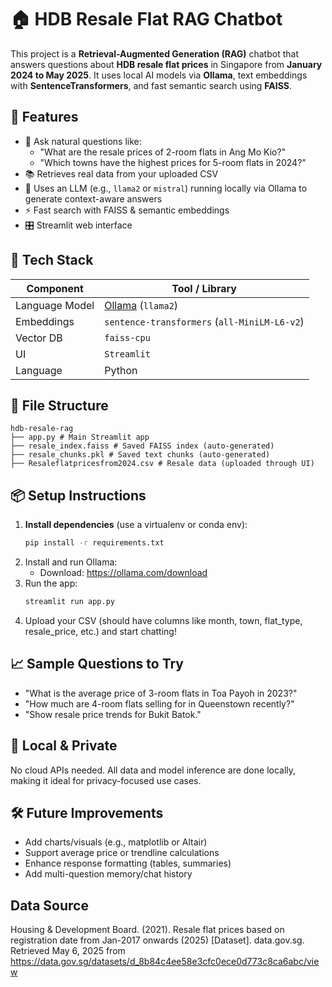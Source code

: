 # 🏠 HDB Resale Flat RAG Chatbot

This project is a **Retrieval-Augmented Generation (RAG)** chatbot that answers questions about **HDB resale flat prices** in Singapore from **January 2024 to May 2025**. It uses local AI models via **Ollama**, text embeddings with **SentenceTransformers**, and fast semantic search using **FAISS**.

## 🚀 Features

- 💬 Ask natural questions like:
  - "What are the resale prices of 2-room flats in Ang Mo Kio?"
  - "Which towns have the highest prices for 5-room flats in 2024?"
- 📚 Retrieves real data from your uploaded CSV
- 🧠 Uses an LLM (e.g., `llama2` or `mistral`) running locally via Ollama to generate context-aware answers
- ⚡ Fast search with FAISS & semantic embeddings
- 🎛️ Streamlit web interface

## 🧱 Tech Stack

| Component        | Tool / Library              |
|------------------|-----------------------------|
| Language Model   | [Ollama](https://ollama.com) (`llama2`) |
| Embeddings       | `sentence-transformers` (`all-MiniLM-L6-v2`) |
| Vector DB        | `faiss-cpu`                 |
| UI               | `Streamlit`                 |
| Language         | Python                      |

## 📂 File Structure
```
hdb-resale-rag
├── app.py # Main Streamlit app
├── resale_index.faiss # Saved FAISS index (auto-generated)
├── resale_chunks.pkl # Saved text chunks (auto-generated)
├── Resaleflatpricesfrom2024.csv # Resale data (uploaded through UI)
```

## 📦 Setup Instructions

1. **Install dependencies** (use a virtualenv or conda env):
   ```bash
   pip install -r requirements.txt
2. Install and run Ollama:
    - Download: https://ollama.com/download
3. Run the app:
    ```bash
    streamlit run app.py
4. Upload your CSV (should have columns like month, town, flat_type, resale_price, etc.) and start chatting!

## 📈 Sample Questions to Try
- "What is the average price of 3-room flats in Toa Payoh in 2023?"
- "How much are 4-room flats selling for in Queenstown recently?"
- "Show resale price trends for Bukit Batok."

## 🔐 Local & Private
No cloud APIs needed. All data and model inference are done locally, making it ideal for privacy-focused use cases.

## 🛠 Future Improvements
- Add charts/visuals (e.g., matplotlib or Altair)
- Support average price or trendline calculations
- Enhance response formatting (tables, summaries)
- Add multi-question memory/chat history



## Data Source
Housing & Development Board. (2021). Resale flat prices based on registration date from Jan-2017 onwards (2025) [Dataset]. data.gov.sg. Retrieved May 6, 2025 from https://data.gov.sg/datasets/d_8b84c4ee58e3cfc0ece0d773c8ca6abc/view